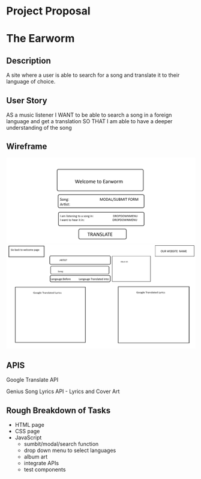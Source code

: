 # Project Proposal
# The Earworm

## Description

A site where a user is able to search for a song and translate it to their language of choice.

## User Story

AS a music listener
I WANT to be able to search a song in a foreign language and get a translation 
SO THAT I am able to have a deeper understanding of the song 

## Wireframe

![Welcome Page](WelcomePageEarworm.png)
![Landing Page](LandingPageEarworm.png)


## APIS

Google Translate API

Genius Song Lyrics API - Lyrics and Cover Art

## Rough Breakdown of Tasks

- HTML page
- CSS page
- JavaScript
    - sumbit/modal/search function
    - drop down menu to select languages
    - album art
    - integrate APIs
    - test components
    